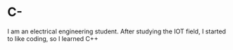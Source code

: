 # C-
I am an electrical engineering student. After studying the IOT field, I started to like coding, so I learned C++
